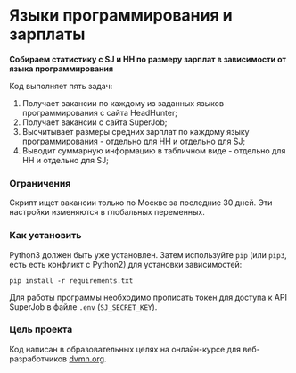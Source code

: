 # Языки программирования и зарплаты
__Собираем статистику с SJ и HH по размеру зарплат в зависимости от языка программирования__

Код выполняет пять задач:
1) Получает вакансии по каждому из заданных языков программирования с сайта HeadHunter;
2) Получает вакансии с сайта SuperJob;
3) Высчитывает размеры средних зарплат по каждому языку программирования - отдельно для HH и отдельно для SJ;  
4) Выводит суммарную информацию в табличном виде - отдельно для HH и отдельно для SJ;

### Ограничения
Скрипт ищет вакансии только по Москве за последние 30 дней.
Эти настройки изменяются в глобальных переменных.

### Как установить

Python3 должен быть уже установлен. 
Затем используйте `pip` (или `pip3`, есть есть конфликт с Python2) для установки зависимостей:
```
pip install -r requirements.txt
```

Для работы программы необходимо прописать токен для доступа к API SuperJob в файле `.env` (`SJ_SECRET_KEY`).

### Цель проекта

Код написан в образовательных целях на онлайн-курсе для веб-разработчиков [dvmn.org](https://dvmn.org/).
